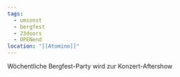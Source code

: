```yaml
---
tags:
  - umsonst
  - bergfest
  - 23doors
  - OPENend
location: "[[Atomino]]"
---
```

Wöchentliche Bergfest-Party wird zur Konzert-Aftershow